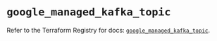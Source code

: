 # `google_managed_kafka_topic`

Refer to the Terraform Registry for docs: [`google_managed_kafka_topic`](https://registry.terraform.io/providers/hashicorp/google/6.48.0/docs/resources/managed_kafka_topic).
